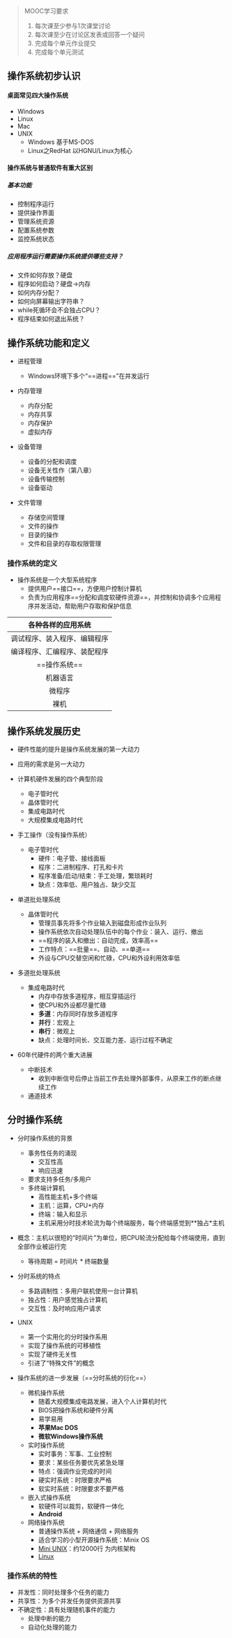 >MOOC学习要求
>1. 每次课至少参与1次课堂讨论
>2. 每次课至少在讨论区发表或回答一个疑问
>3. 完成每个单元作业提交
>4. 完成每个单元测试

## 操作系统初步认识
#### 桌面常见四大操作系统
- Windows 
- Linux 
- Mac 
- UNIX
    - Windows 基于MS-DOS
	- Linux之RedHat 以HGNU/Linux为核心

#### 操作系统与普通软件有重大区别
##### 基本功能
- 控制程序运行
- 提供操作界面
- 管理系统资源
- 配置系统参数
- 监控系统状态

##### 应用程序运行需要操作系统提供哪些支持？
- 文件如何存放？硬盘
- 程序如何启动？硬盘->内存
- 如何内存分配？
- 如何向屏幕输出字符串？
- while死循环会不会独占CPU？
- 程序结束如何退出系统？

## 操作系统功能和定义
- 进程管理
    - Windows环境下多个“==进程==”在并发运行
    
- 内存管理
    - 内存分配
    - 内存共享
    - 内存保护
    - 虚拟内存
    
- 设备管理
    - 设备的分配和调度
    - 设备无关性作（第八章）
    - 设备传输控制
    - 设备驱动

- 文件管理
    - 存储空间管理
    - 文件的操作
    - 目录的操作
    - 文件和目录的存取权限管理

### 操作系统的定义
- 操作系统是一个大型系统程序
    - 提供用户==接口==，方便用户控制计算机
    - 负责为应用程序==分配和调度软硬件资源==，并控制和协调多个应用程序并发活动，帮助用户存取和保护信息

各种各样的应用系统 |  
:---: |
调试程序、装入程序、编辑程序 |
编译程序、汇编程序、装配程序 |
==操作系统== |
机器语言 |
微程序 |
裸机 |

## 操作系统发展历史
- 硬件性能的提升是操作系统发展的第一大动力
- 应用的需求是另一大动力
- 计算机硬件发展的四个典型阶段
    - 电子管时代
    - 晶体管时代
    - 集成电路时代
    - 大规模集成电路时代

- 手工操作（没有操作系统）
    - 电子管时代
        - 硬件：电子管、接线面板
        - 程序：二进制程序、打孔和卡片
        - 程序准备/启动/结束：手工处理，繁琐耗时
        - 缺点：效率低、用户独占、缺少交互
- 单道批处理系统
    - 晶体管时代
        - 管理员事先将多个作业输入到磁盘形成作业队列
        - 操作系统依次自动处理队伍中的每个作业：装入、运行、撤出
        - ==程序的装入和撤出：自动完成，效率高==
        - 工作特点：==批量==、自动、==单道==
        - 外设与CPU交替空闲和忙碌，CPU和外设利用效率低
- 多道批处理系统
    - 集成电路时代
        - 内存中存放多道程序，相互穿插运行
        - 使CPU和外设都尽量忙碌
        - **多道**：内存同时存放多道程序
        - **并行**：宏观上
        - **串行**：微观上
        - 缺点：处理时间长、交互能力差、运行过程不确定
- 60年代硬件的两个重大进展
    - 中断技术
        - 收到中断信号后停止当前工作去处理外部事件，从原来工作的断点继续工作
    - 通道技术

## 分时操作系统
- 分时操作系统的背景
    - 事务性任务的涌现
        - 交互性高
        - 响应迅速
    - 要求支持多任务/多用户
    - 多终端计算机
        - 高性能主机+多个终端
        - 主机：运算，CPU+内存
        - 终端：输入和显示
        - 主机采用分时技术轮流为每个终端服务，每个终端感觉到**独占*主机
- 概念：主机以很短的“时间片”为单位，把CPU轮流分配给每个终端使用，直到全部作业被运行完
    - 等待周期 = 时间片 * 终端数量
- 分时系统的特点
    - 多路调制性：多用户联机使用一台计算机
    - 独占性：用户感觉独占计算机
    - 交互性：及时响应用户请求
- UNIX
    - 第一个实用化的分时操作系用
    - 实现了操作系统的可移植性
    - 实现了硬件无关性
    - 引进了“特殊文件”的概念

- 操作系统的进一步发展（==分时系统的衍化==）
    - 微机操作系统
        - 随着大规模集成电路发展，进入个人计算机时代
        - BIOS把操作系统和硬件分离
        - 易学易用
        - **苹果Mac DOS**
        - **微软Windows操作系统**
    - 实时操作系统
        - 实时事务：军事、工业控制
        - 要求：某些任务要优先紧急处理
        - 特点：强调作业完成的时间
        - 硬实时系统：时限要求严格
        - 软实时系统：时限要求不要严格
    - 嵌入式操作系统
        - 软硬件可以裁剪，软硬件一体化
        - **Android**
    - 网络操作系统
        - 普通操作系统 + 网络通信 + 网络服务
        - 适合学习的小型开源操作系统：Minix OS
        - [Mini UNIX](https://www.minix3.org)：约12000行 为内核架构
        - [Linux](www.kernel.org)
      
### 操作系统的特性
- 并发性：同时处理多个任务的能力
- 共享性：为多个并发任务提供资源共享
- 不确定性：具有处理随机事件的能力
    - 处理中断的能力
    - 自动化处理的能力